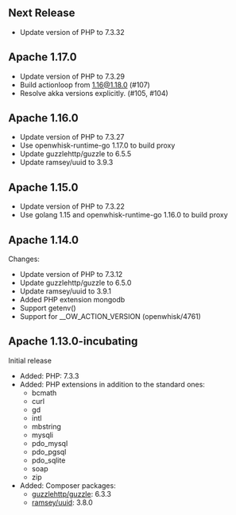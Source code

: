 <!--
#
# Licensed to the Apache Software Foundation (ASF) under one or more
# contributor license agreements.  See the NOTICE file distributed with
# this work for additional information regarding copyright ownership.
# The ASF licenses this file to You under the Apache License, Version 2.0
# (the "License"); you may not use this file except in compliance with
# the License.  You may obtain a copy of the License at
#
#     http://www.apache.org/licenses/LICENSE-2.0
#
# Unless required by applicable law or agreed to in writing, software
# distributed under the License is distributed on an "AS IS" BASIS,
# WITHOUT WARRANTIES OR CONDITIONS OF ANY KIND, either express or implied.
# See the License for the specific language governing permissions and
# limitations under the License.
#
-->

## Next Release
  - Update version of PHP to 7.3.32

## Apache 1.17.0
  - Update version of PHP to 7.3.29
  - Build actionloop from 1.16@1.18.0 (#107)
  - Resolve akka versions explicitly. (#105, #104)

## Apache 1.16.0
  - Update version of PHP to 7.3.27
  - Use openwhisk-runtime-go 1.17.0 to build proxy
  - Update guzzlehttp/guzzle to 6.5.5
  - Update ramsey/uuid to 3.9.3

## Apache 1.15.0
  - Update version of PHP to 7.3.22
  - Use golang 1.15 and openwhisk-runtime-go 1.16.0 to build proxy

## Apache 1.14.0
Changes:
  - Update version of PHP to 7.3.12
  - Update guzzlehttp/guzzle to 6.5.0
  - Update ramsey/uuid to 3.9.1
  - Added PHP extension mongodb
  - Support getenv()
  - Support for __OW_ACTION_VERSION (openwhisk/4761)

## Apache 1.13.0-incubating
Initial release

- Added: PHP: 7.3.3
- Added: PHP extensions in addition to the standard ones:
    - bcmath
    - curl
    - gd
    - intl
    - mbstring
    - mysqli
    - pdo_mysql
    - pdo_pgsql
    - pdo_sqlite
    - soap
    - zip
- Added: Composer packages:
    - [guzzlehttp/guzzle](https://packagist.org/packages/guzzlehttp/guzzle): 6.3.3
    - [ramsey/uuid](https://packagist.org/packages/ramsey/uuid): 3.8.0

